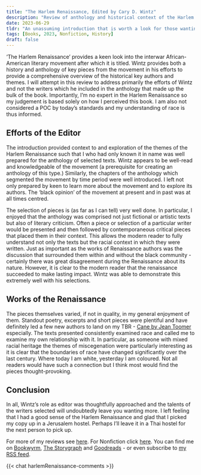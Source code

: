 ```yaml
---
title: "The Harlem Renaissance, Edited by Cary D. Wintz"
description: "Review of anthology and historical context of the Harlem Renaissance, an interwar African-American literary movement."
date: 2023-06-29
tldr: "An unassuming introduction that is worth a look for those wanting to explore."
tags: [Books, 2023, Nonfiction, History]
draft: false
---
```


‘The Harlem Renaissance’ provides a keen look into the interwar African-American literary movement after which it is titled. Wintz provides both a history and anthology of key pieces from the movement in his efforts to provide a comprehensive overview of the historical key authors and themes. I will attempt in this review to address primarily the efforts of Wintz and not the writers which he included in the anthology that made up the bulk of the book. Importantly, I’m no expert in the Harlem Renaissance so my judgement is based solely on how I perceived this book. I am also not considered a POC by today’s standards and my understanding of race is thus informed. 

## Efforts of the Editor 
The introduction provided context to and exploration of the themes of the Harlem Renaissance such that I who had only known it in name was well prepared for the anthology of selected texts. Wintz appears to be well-read and knowledgeable of the movement (a prerequisite for creating an anthology of this type.) Similarly, the chapters of the anthology which segmented the movement by time period were well introduced. I left not only prepared by keen to learn more about the movement and to explore its authors. The ‘black opinion’ of the movement at present and in past was at all times centred. 

The selection of pieces is (as far as I can tell) very well done. In particular, I enjoyed that the anthology was comprised not just fictional or artistic texts but also of literary criticism. Often a piece or selection of a particular writer would be presented and then followed by contemporaneous critical pieces that placed them in their context. This allows the modern reader to fully understand not only the texts but the racial context in which they were written. Just as important as the works of Renaissance authors was the discussion that surrounded them within and without the black community - certainly there was great disagreement during the Renaissance about its nature. However, it is clear to the modern reader that the renaissance succeeded to make lasting impact. Wintz was able to demonstrate this extremely well with his selections.

## Works of the Renaissance 
The pieces themselves varied, if not in quality, in my general enjoyment of them. Standout poetry, excerpts and short pieces were plentiful and have definitely led a few new authors to land on my TBR - [Cane by Jean Toomer](https://openlibrary.org/books/OL27757469M/Cane) especially. The texts presented consistently examined race and called me to examine my own relationship with it. In particular, as someone with mixed racial heritage the themes of miscegenation were particularly interesting as it is clear that the boundaries of race have changed significantly over the last century. Where today I am white, yesterday I am coloured. Not all readers would have such a connection but I think most would find the pieces thought-provoking. 

## Conclusion
In all, Wintz’s role as editor was thoughtfully approached and the talents of the writers selected will undoubtedly leave you wanting more. I left feeling that I had a good sense of the Harlem Renaissance and glad that I picked my copy up in a Jerusalem hostel. Perhaps I’ll leave it in a Thai hostel for the next person to pick up. 

For more of my reviews see [here](http://specual.me/posts/). For Nonfiction click [here](https://specual.me/tags/nonfiction/). You can find me on [Bookwyrm](https://books.theunseen.city/user/Unfreeze4257), [The Storygraph](https://app.thestorygraph.com/profile/mfletcher) and [Goodreads](https://www.goodreads.com/user/show/33340133-mackenzie)  - or even subscribe to [my RSS feed](https://specual.me/index.xml).


{{< chat harlemRenaissance-comments >}}

